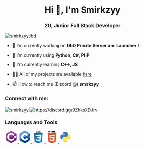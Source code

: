 <h1 align="center">Hi 👋, I'm Smirkzyy</h1>
<h3 align="center">20, Junior Full Stack Developer</h3>

<p align="left"> <img src="https://komarev.com/ghpvc/?username=smirkzyydbd&label=Profile%20views&color=0e75b6&style=flat" alt="smirkzyydbd" /> </p>

- 🔭 I’m currently working on **DbD Private Server and Launcher**
t
- 📝 I’m currently using **Python, C#, PHP**

- 🌱 I'm currently learning **C++, JS**

- 👨‍💻 All of my projects are available [here](https://github.com/SmirkzyyDBD?tab=repositories)

- 📫 How to reach me (Discord @) **smirkzyy**

<h3 align="left">Connect with me:</h3>
<p align="left">
<a href="https://www.youtube.com/@smirkzyy" target="blank"><img align="center" src="https://raw.githubusercontent.com/rahuldkjain/github-profile-readme-generator/master/src/images/icons/Social/youtube.svg" alt="smirkzyy" height="30" width="40" /></a>
<a href="https://discord.gg/https://discord.gg/9ZhksXDJrv" target="blank"><img align="center" src="https://raw.githubusercontent.com/rahuldkjain/github-profile-readme-generator/master/src/images/icons/Social/discord.svg" alt="https://discord.gg/9ZhksXDJrv" height="30" width="40" /></a>
</p>

<h3 align="left">Languages and Tools:</h3>
<p align="left"> </a> <a href="https://www.w3schools.com/cs/" target="_blank" rel="noreferrer"> <img src="https://raw.githubusercontent.com/devicons/devicon/master/icons/csharp/csharp-original.svg" alt="csharp" width="40" height="40"/> </a> <a href="https://www.w3schools.com/cpp/" target="_blank" rel="noreferrer"> <img src="https://raw.githubusercontent.com/devicons/devicon/master/icons/cplusplus/cplusplus-original.svg" alt="cplusplus" width="40" height="40"/> </a> <a href="https://www.w3schools.com/css/" target="_blank" rel="noreferrer"> <img src="https://raw.githubusercontent.com/devicons/devicon/master/icons/css3/css3-original-wordmark.svg" alt="css3" width="40" height="40"/> </a> <a href="https://www.w3.org/html/" target="_blank" rel="noreferrer"> <img src="https://raw.githubusercontent.com/devicons/devicon/master/icons/html5/html5-original-wordmark.svg" alt="html5" width="40" height="40"/> </a> <a href="https://www.python.org" target="_blank" rel="noreferrer"> <img src="https://raw.githubusercontent.com/devicons/devicon/master/icons/python/python-original.svg" alt="python" width="40" height="40"/> </a> </p>
